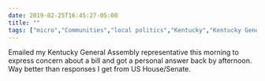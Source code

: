 ```yaml
---
date: 2019-02-25T16:45:27-05:00
title: ""
tags: ["micro","Communities","local politics","Kentucky","Kentucky General Assembly"]
---
```

Emailed my Kentucky General Assembly representative this morning to express concern about a bill and got a personal answer back by afternoon. Way better than responses I get from US House/Senate.
